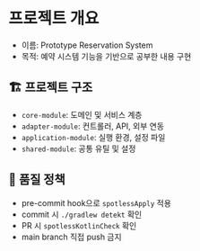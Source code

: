 # 프로젝트 개요

- 이름: Prototype Reservation System
- 목적: 예약 시스템 기능을 기반으로 공부한 내용 구현


## 🏗 프로젝트 구조

- `core-module`: 도메인 및 서비스 계층
- `adapter-module`: 컨트롤러, API, 외부 연동
- `application-module`: 실행 환경, 설정 파일
- `shared-module`: 공통 유틸 및 설정

## 🧪 품질 정책

- pre-commit hook으로  `spotlessApply` 적용
- commit 시 `./gradlew detekt` 확인
- PR 시 `spotlessKotlinCheck` 확인
- main branch 직접 push 금지